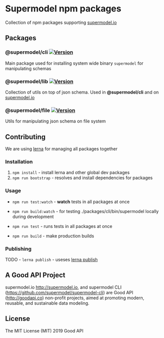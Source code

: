 # Supermodel npm packages

Collection of npm packages supporting [supermodel.io](https://supermodel.io)

## Packages

### @supermodel/cli [![Version][supermodel-cli-version]][supermodel-cli-package]

Main package used for installing system wide binary `supermodel` for manipulating schemas

### @supermodel/lib [![Version][supermodel-lib-version]][supermodel-lib-package]

Collection of utils on top of json schema. Used in **@supermodel/cli** and on [supermodel.io](https://supermodel.io)

### @supermodel/file [![Version][supermodel-file-version]][supermodel-file-package]

Utils for manipulating json schema on file system

## Contributing

We are using [lerna](https://github.com/lerna/lerna) for managing all packages together

### Installation

1. `npm install` - install lerna and other global dev packages
2. `npm run bootstrap` - resolves and install dependencies for packages

### Usage

- `npm run test:watch` - **watch** tests in all packages at once
- `npm run build:watch` - for testing ./packages/cli/bin/supermodel locally during development

- `npm run test` - runs tests in all packages at once
- `npm run build` - make production builds

### Publishing

TODO - `lerna publish` - useses [lerna publish](https://github.com/lerna/lerna/tree/master/commands/publish#readme)

## A Good API Project

supermodel.io http://supermodel.io, and supermodel CLI (https://github.com/supermodel/supermodel-cli) are Good API (http://goodapi.co) non-profit projects, aimed at promoting modern, reusable, and sustainable data modeling.

## License

The MIT License (MIT) 2019 Good API

<!-- urls -->

[supermodel-cli-version]: https://img.shields.io/npm/v/@supermodel/cli.svg?style=flat-square
[supermodel-cli-package]: https://www.npmjs.com/package/@supermodel/cli
[supermodel-lib-version]: https://img.shields.io/npm/v/@supermodel/lib.svg?style=flat-square
[supermodel-lib-package]: https://www.npmjs.com/package/@supermodel/lib
[supermodel-file-version]: https://img.shields.io/npm/v/@supermodel/file-config-essentials.svg?style=flat-square
[supermodel-file-package]: https://www.npmjs.com/package/@supermodel/file-config-essentials